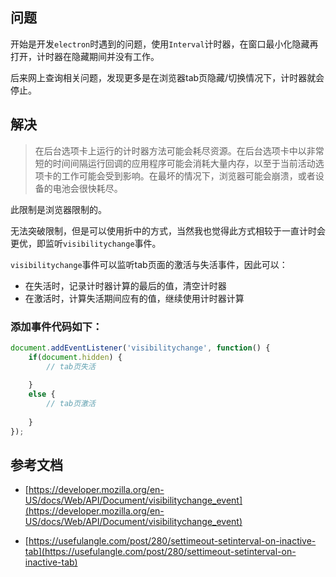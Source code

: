 ## 问题

开始是开发`electron`时遇到的问题，使用`Interval`计时器，在窗口最小化隐藏再打开，计时器在隐藏期间并没有工作。

后来网上查询相关问题，发现更多是在浏览器tab页隐藏/切换情况下，计时器就会停止。



## 解决

> 在后台选项卡上运行的计时器方法可能会耗尽资源。在后台选项卡中以非常短的时间间隔运行回调的应用程序可能会消耗大量内存，以至于当前活动选项卡的工作可能会受到影响。在最坏的情况下，浏览器可能会崩溃，或者设备的电池会很快耗尽。

此限制是浏览器限制的。

无法突破限制，但是可以使用折中的方式，当然我也觉得此方式相较于一直计时会更优，即监听`visibilitychange`事件。

`visibilitychange`事件可以监听tab页面的激活与失活事件，因此可以：

* 在失活时，记录计时器计算的最后的值，清空计时器
* 在激活时，计算失活期间应有的值，继续使用计时器计算



### 添加事件代码如下：

```javascript
document.addEventListener('visibilitychange', function() {
    if(document.hidden) {
        // tab页失活
        
    }
    else {
        // tab页激活
        
    }
});
```



## 参考文档

* [https://developer.mozilla.org/en-US/docs/Web/API/Document/visibilitychange_event](https://developer.mozilla.org/en-US/docs/Web/API/Document/visibilitychange_event)

* [https://usefulangle.com/post/280/settimeout-setinterval-on-inactive-tab](https://usefulangle.com/post/280/settimeout-setinterval-on-inactive-tab)